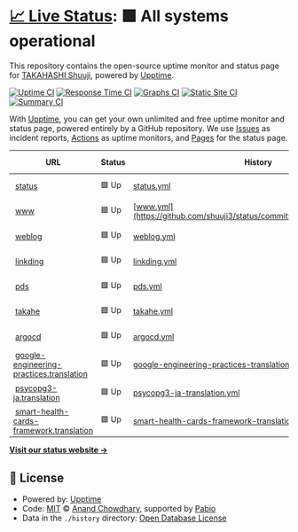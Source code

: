 # [📈 Live Status](https://status.shuuji3.xyz): <!--live status--> **🟩 All systems operational**

This repository contains the open-source uptime monitor and status page for [TAKAHASHI Shuuji](https://shuuji3.xyz), powered by [Upptime](https://github.com/upptime/upptime).

[![Uptime CI](https://github.com/shuuji3/status/workflows/Uptime%20CI/badge.svg)](https://github.com/shuuji3/status/actions?query=workflow%3A%22Uptime+CI%22)
[![Response Time CI](https://github.com/shuuji3/status/workflows/Response%20Time%20CI/badge.svg)](https://github.com/shuuji3/status/actions?query=workflow%3A%22Response+Time+CI%22)
[![Graphs CI](https://github.com/shuuji3/status/workflows/Graphs%20CI/badge.svg)](https://github.com/shuuji3/status/actions?query=workflow%3A%22Graphs+CI%22)
[![Static Site CI](https://github.com/shuuji3/status/workflows/Static%20Site%20CI/badge.svg)](https://github.com/shuuji3/status/actions?query=workflow%3A%22Static+Site+CI%22)
[![Summary CI](https://github.com/shuuji3/status/workflows/Summary%20CI/badge.svg)](https://github.com/shuuji3/status/actions?query=workflow%3A%22Summary+CI%22)

With [Upptime](https://upptime.js.org), you can get your own unlimited and free uptime monitor and status page, powered entirely by a GitHub repository. We use [Issues](https://github.com/shuuji3/status/issues) as incident reports, [Actions](https://github.com/shuuji3/status/actions) as uptime monitors, and [Pages](https://status.shuuji3.xyz) for the status page.

<!--start: status pages-->
<!-- This summary is generated by Upptime (https://github.com/upptime/upptime) -->
<!-- Do not edit this manually, your changes will be overwritten -->
<!-- prettier-ignore -->
| URL | Status | History | Response Time | Uptime |
| --- | ------ | ------- | ------------- | ------ |
| <img alt="" src="https://icons.duckduckgo.com/ip3/status.shuuji3.xyz.ico" height="13"> [status](https://status.shuuji3.xyz) | 🟩 Up | [status.yml](https://github.com/shuuji3/status/commits/HEAD/history/status.yml) | <details><summary><img alt="Response time graph" src="./graphs/status/response-time-week.png" height="20"> 194ms</summary><br><a href="https://status.shuuji3.xyz/history/status"><img alt="Response time 160" src="https://img.shields.io/endpoint?url=https%3A%2F%2Fraw.githubusercontent.com%2Fshuuji3%2Fstatus%2FHEAD%2Fapi%2Fstatus%2Fresponse-time.json"></a><br><a href="https://status.shuuji3.xyz/history/status"><img alt="24-hour response time 562" src="https://img.shields.io/endpoint?url=https%3A%2F%2Fraw.githubusercontent.com%2Fshuuji3%2Fstatus%2FHEAD%2Fapi%2Fstatus%2Fresponse-time-day.json"></a><br><a href="https://status.shuuji3.xyz/history/status"><img alt="7-day response time 194" src="https://img.shields.io/endpoint?url=https%3A%2F%2Fraw.githubusercontent.com%2Fshuuji3%2Fstatus%2FHEAD%2Fapi%2Fstatus%2Fresponse-time-week.json"></a><br><a href="https://status.shuuji3.xyz/history/status"><img alt="30-day response time 142" src="https://img.shields.io/endpoint?url=https%3A%2F%2Fraw.githubusercontent.com%2Fshuuji3%2Fstatus%2FHEAD%2Fapi%2Fstatus%2Fresponse-time-month.json"></a><br><a href="https://status.shuuji3.xyz/history/status"><img alt="1-year response time 160" src="https://img.shields.io/endpoint?url=https%3A%2F%2Fraw.githubusercontent.com%2Fshuuji3%2Fstatus%2FHEAD%2Fapi%2Fstatus%2Fresponse-time-year.json"></a></details> | <details><summary><a href="https://status.shuuji3.xyz/history/status">100.00%</a></summary><a href="https://status.shuuji3.xyz/history/status"><img alt="All-time uptime 99.92%" src="https://img.shields.io/endpoint?url=https%3A%2F%2Fraw.githubusercontent.com%2Fshuuji3%2Fstatus%2FHEAD%2Fapi%2Fstatus%2Fuptime.json"></a><br><a href="https://status.shuuji3.xyz/history/status"><img alt="24-hour uptime 100.00%" src="https://img.shields.io/endpoint?url=https%3A%2F%2Fraw.githubusercontent.com%2Fshuuji3%2Fstatus%2FHEAD%2Fapi%2Fstatus%2Fuptime-day.json"></a><br><a href="https://status.shuuji3.xyz/history/status"><img alt="7-day uptime 100.00%" src="https://img.shields.io/endpoint?url=https%3A%2F%2Fraw.githubusercontent.com%2Fshuuji3%2Fstatus%2FHEAD%2Fapi%2Fstatus%2Fuptime-week.json"></a><br><a href="https://status.shuuji3.xyz/history/status"><img alt="30-day uptime 99.64%" src="https://img.shields.io/endpoint?url=https%3A%2F%2Fraw.githubusercontent.com%2Fshuuji3%2Fstatus%2FHEAD%2Fapi%2Fstatus%2Fuptime-month.json"></a><br><a href="https://status.shuuji3.xyz/history/status"><img alt="1-year uptime 99.92%" src="https://img.shields.io/endpoint?url=https%3A%2F%2Fraw.githubusercontent.com%2Fshuuji3%2Fstatus%2FHEAD%2Fapi%2Fstatus%2Fuptime-year.json"></a></details>
| <img alt="" src="https://icons.duckduckgo.com/ip3/www.shuuji3.xyz.ico" height="13"> [www](https://www.shuuji3.xyz) | 🟩 Up | [www.yml](https://github.com/shuuji3/status/commits/HEAD/history/www.yml) | <details><summary><img alt="Response time graph" src="./graphs/www/response-time-week.png" height="20"> 460ms</summary><br><a href="https://status.shuuji3.xyz/history/www"><img alt="Response time 431" src="https://img.shields.io/endpoint?url=https%3A%2F%2Fraw.githubusercontent.com%2Fshuuji3%2Fstatus%2FHEAD%2Fapi%2Fwww%2Fresponse-time.json"></a><br><a href="https://status.shuuji3.xyz/history/www"><img alt="24-hour response time 302" src="https://img.shields.io/endpoint?url=https%3A%2F%2Fraw.githubusercontent.com%2Fshuuji3%2Fstatus%2FHEAD%2Fapi%2Fwww%2Fresponse-time-day.json"></a><br><a href="https://status.shuuji3.xyz/history/www"><img alt="7-day response time 460" src="https://img.shields.io/endpoint?url=https%3A%2F%2Fraw.githubusercontent.com%2Fshuuji3%2Fstatus%2FHEAD%2Fapi%2Fwww%2Fresponse-time-week.json"></a><br><a href="https://status.shuuji3.xyz/history/www"><img alt="30-day response time 360" src="https://img.shields.io/endpoint?url=https%3A%2F%2Fraw.githubusercontent.com%2Fshuuji3%2Fstatus%2FHEAD%2Fapi%2Fwww%2Fresponse-time-month.json"></a><br><a href="https://status.shuuji3.xyz/history/www"><img alt="1-year response time 431" src="https://img.shields.io/endpoint?url=https%3A%2F%2Fraw.githubusercontent.com%2Fshuuji3%2Fstatus%2FHEAD%2Fapi%2Fwww%2Fresponse-time-year.json"></a></details> | <details><summary><a href="https://status.shuuji3.xyz/history/www">100.00%</a></summary><a href="https://status.shuuji3.xyz/history/www"><img alt="All-time uptime 99.99%" src="https://img.shields.io/endpoint?url=https%3A%2F%2Fraw.githubusercontent.com%2Fshuuji3%2Fstatus%2FHEAD%2Fapi%2Fwww%2Fuptime.json"></a><br><a href="https://status.shuuji3.xyz/history/www"><img alt="24-hour uptime 100.00%" src="https://img.shields.io/endpoint?url=https%3A%2F%2Fraw.githubusercontent.com%2Fshuuji3%2Fstatus%2FHEAD%2Fapi%2Fwww%2Fuptime-day.json"></a><br><a href="https://status.shuuji3.xyz/history/www"><img alt="7-day uptime 100.00%" src="https://img.shields.io/endpoint?url=https%3A%2F%2Fraw.githubusercontent.com%2Fshuuji3%2Fstatus%2FHEAD%2Fapi%2Fwww%2Fuptime-week.json"></a><br><a href="https://status.shuuji3.xyz/history/www"><img alt="30-day uptime 100.00%" src="https://img.shields.io/endpoint?url=https%3A%2F%2Fraw.githubusercontent.com%2Fshuuji3%2Fstatus%2FHEAD%2Fapi%2Fwww%2Fuptime-month.json"></a><br><a href="https://status.shuuji3.xyz/history/www"><img alt="1-year uptime 99.99%" src="https://img.shields.io/endpoint?url=https%3A%2F%2Fraw.githubusercontent.com%2Fshuuji3%2Fstatus%2FHEAD%2Fapi%2Fwww%2Fuptime-year.json"></a></details>
| <img alt="" src="https://icons.duckduckgo.com/ip3/weblog.shuuji3.xyz.ico" height="13"> [weblog](https://weblog.shuuji3.xyz) | 🟩 Up | [weblog.yml](https://github.com/shuuji3/status/commits/HEAD/history/weblog.yml) | <details><summary><img alt="Response time graph" src="./graphs/weblog/response-time-week.png" height="20"> 126ms</summary><br><a href="https://status.shuuji3.xyz/history/weblog"><img alt="Response time 159" src="https://img.shields.io/endpoint?url=https%3A%2F%2Fraw.githubusercontent.com%2Fshuuji3%2Fstatus%2FHEAD%2Fapi%2Fweblog%2Fresponse-time.json"></a><br><a href="https://status.shuuji3.xyz/history/weblog"><img alt="24-hour response time 174" src="https://img.shields.io/endpoint?url=https%3A%2F%2Fraw.githubusercontent.com%2Fshuuji3%2Fstatus%2FHEAD%2Fapi%2Fweblog%2Fresponse-time-day.json"></a><br><a href="https://status.shuuji3.xyz/history/weblog"><img alt="7-day response time 126" src="https://img.shields.io/endpoint?url=https%3A%2F%2Fraw.githubusercontent.com%2Fshuuji3%2Fstatus%2FHEAD%2Fapi%2Fweblog%2Fresponse-time-week.json"></a><br><a href="https://status.shuuji3.xyz/history/weblog"><img alt="30-day response time 142" src="https://img.shields.io/endpoint?url=https%3A%2F%2Fraw.githubusercontent.com%2Fshuuji3%2Fstatus%2FHEAD%2Fapi%2Fweblog%2Fresponse-time-month.json"></a><br><a href="https://status.shuuji3.xyz/history/weblog"><img alt="1-year response time 159" src="https://img.shields.io/endpoint?url=https%3A%2F%2Fraw.githubusercontent.com%2Fshuuji3%2Fstatus%2FHEAD%2Fapi%2Fweblog%2Fresponse-time-year.json"></a></details> | <details><summary><a href="https://status.shuuji3.xyz/history/weblog">100.00%</a></summary><a href="https://status.shuuji3.xyz/history/weblog"><img alt="All-time uptime 100.00%" src="https://img.shields.io/endpoint?url=https%3A%2F%2Fraw.githubusercontent.com%2Fshuuji3%2Fstatus%2FHEAD%2Fapi%2Fweblog%2Fuptime.json"></a><br><a href="https://status.shuuji3.xyz/history/weblog"><img alt="24-hour uptime 100.00%" src="https://img.shields.io/endpoint?url=https%3A%2F%2Fraw.githubusercontent.com%2Fshuuji3%2Fstatus%2FHEAD%2Fapi%2Fweblog%2Fuptime-day.json"></a><br><a href="https://status.shuuji3.xyz/history/weblog"><img alt="7-day uptime 100.00%" src="https://img.shields.io/endpoint?url=https%3A%2F%2Fraw.githubusercontent.com%2Fshuuji3%2Fstatus%2FHEAD%2Fapi%2Fweblog%2Fuptime-week.json"></a><br><a href="https://status.shuuji3.xyz/history/weblog"><img alt="30-day uptime 100.00%" src="https://img.shields.io/endpoint?url=https%3A%2F%2Fraw.githubusercontent.com%2Fshuuji3%2Fstatus%2FHEAD%2Fapi%2Fweblog%2Fuptime-month.json"></a><br><a href="https://status.shuuji3.xyz/history/weblog"><img alt="1-year uptime 100.00%" src="https://img.shields.io/endpoint?url=https%3A%2F%2Fraw.githubusercontent.com%2Fshuuji3%2Fstatus%2FHEAD%2Fapi%2Fweblog%2Fuptime-year.json"></a></details>
| <img alt="" src="https://icons.duckduckgo.com/ip3/linkding.shuuji3.xyz.ico" height="13"> [linkding](https://linkding.shuuji3.xyz) | 🟩 Up | [linkding.yml](https://github.com/shuuji3/status/commits/HEAD/history/linkding.yml) | <details><summary><img alt="Response time graph" src="./graphs/linkding/response-time-week.png" height="20"> 2702ms</summary><br><a href="https://status.shuuji3.xyz/history/linkding"><img alt="Response time 1118" src="https://img.shields.io/endpoint?url=https%3A%2F%2Fraw.githubusercontent.com%2Fshuuji3%2Fstatus%2FHEAD%2Fapi%2Flinkding%2Fresponse-time.json"></a><br><a href="https://status.shuuji3.xyz/history/linkding"><img alt="24-hour response time 4198" src="https://img.shields.io/endpoint?url=https%3A%2F%2Fraw.githubusercontent.com%2Fshuuji3%2Fstatus%2FHEAD%2Fapi%2Flinkding%2Fresponse-time-day.json"></a><br><a href="https://status.shuuji3.xyz/history/linkding"><img alt="7-day response time 2702" src="https://img.shields.io/endpoint?url=https%3A%2F%2Fraw.githubusercontent.com%2Fshuuji3%2Fstatus%2FHEAD%2Fapi%2Flinkding%2Fresponse-time-week.json"></a><br><a href="https://status.shuuji3.xyz/history/linkding"><img alt="30-day response time 1823" src="https://img.shields.io/endpoint?url=https%3A%2F%2Fraw.githubusercontent.com%2Fshuuji3%2Fstatus%2FHEAD%2Fapi%2Flinkding%2Fresponse-time-month.json"></a><br><a href="https://status.shuuji3.xyz/history/linkding"><img alt="1-year response time 1118" src="https://img.shields.io/endpoint?url=https%3A%2F%2Fraw.githubusercontent.com%2Fshuuji3%2Fstatus%2FHEAD%2Fapi%2Flinkding%2Fresponse-time-year.json"></a></details> | <details><summary><a href="https://status.shuuji3.xyz/history/linkding">100.00%</a></summary><a href="https://status.shuuji3.xyz/history/linkding"><img alt="All-time uptime 99.98%" src="https://img.shields.io/endpoint?url=https%3A%2F%2Fraw.githubusercontent.com%2Fshuuji3%2Fstatus%2FHEAD%2Fapi%2Flinkding%2Fuptime.json"></a><br><a href="https://status.shuuji3.xyz/history/linkding"><img alt="24-hour uptime 100.00%" src="https://img.shields.io/endpoint?url=https%3A%2F%2Fraw.githubusercontent.com%2Fshuuji3%2Fstatus%2FHEAD%2Fapi%2Flinkding%2Fuptime-day.json"></a><br><a href="https://status.shuuji3.xyz/history/linkding"><img alt="7-day uptime 100.00%" src="https://img.shields.io/endpoint?url=https%3A%2F%2Fraw.githubusercontent.com%2Fshuuji3%2Fstatus%2FHEAD%2Fapi%2Flinkding%2Fuptime-week.json"></a><br><a href="https://status.shuuji3.xyz/history/linkding"><img alt="30-day uptime 99.91%" src="https://img.shields.io/endpoint?url=https%3A%2F%2Fraw.githubusercontent.com%2Fshuuji3%2Fstatus%2FHEAD%2Fapi%2Flinkding%2Fuptime-month.json"></a><br><a href="https://status.shuuji3.xyz/history/linkding"><img alt="1-year uptime 99.98%" src="https://img.shields.io/endpoint?url=https%3A%2F%2Fraw.githubusercontent.com%2Fshuuji3%2Fstatus%2FHEAD%2Fapi%2Flinkding%2Fuptime-year.json"></a></details>
| <img alt="" src="https://icons.duckduckgo.com/ip3/pds.shuuji3.xyz.ico" height="13"> [pds](https://pds.shuuji3.xyz) | 🟩 Up | [pds.yml](https://github.com/shuuji3/status/commits/HEAD/history/pds.yml) | <details><summary><img alt="Response time graph" src="./graphs/pds/response-time-week.png" height="20"> 2307ms</summary><br><a href="https://status.shuuji3.xyz/history/pds"><img alt="Response time 712" src="https://img.shields.io/endpoint?url=https%3A%2F%2Fraw.githubusercontent.com%2Fshuuji3%2Fstatus%2FHEAD%2Fapi%2Fpds%2Fresponse-time.json"></a><br><a href="https://status.shuuji3.xyz/history/pds"><img alt="24-hour response time 3688" src="https://img.shields.io/endpoint?url=https%3A%2F%2Fraw.githubusercontent.com%2Fshuuji3%2Fstatus%2FHEAD%2Fapi%2Fpds%2Fresponse-time-day.json"></a><br><a href="https://status.shuuji3.xyz/history/pds"><img alt="7-day response time 2307" src="https://img.shields.io/endpoint?url=https%3A%2F%2Fraw.githubusercontent.com%2Fshuuji3%2Fstatus%2FHEAD%2Fapi%2Fpds%2Fresponse-time-week.json"></a><br><a href="https://status.shuuji3.xyz/history/pds"><img alt="30-day response time 1464" src="https://img.shields.io/endpoint?url=https%3A%2F%2Fraw.githubusercontent.com%2Fshuuji3%2Fstatus%2FHEAD%2Fapi%2Fpds%2Fresponse-time-month.json"></a><br><a href="https://status.shuuji3.xyz/history/pds"><img alt="1-year response time 712" src="https://img.shields.io/endpoint?url=https%3A%2F%2Fraw.githubusercontent.com%2Fshuuji3%2Fstatus%2FHEAD%2Fapi%2Fpds%2Fresponse-time-year.json"></a></details> | <details><summary><a href="https://status.shuuji3.xyz/history/pds">100.00%</a></summary><a href="https://status.shuuji3.xyz/history/pds"><img alt="All-time uptime 99.98%" src="https://img.shields.io/endpoint?url=https%3A%2F%2Fraw.githubusercontent.com%2Fshuuji3%2Fstatus%2FHEAD%2Fapi%2Fpds%2Fuptime.json"></a><br><a href="https://status.shuuji3.xyz/history/pds"><img alt="24-hour uptime 100.00%" src="https://img.shields.io/endpoint?url=https%3A%2F%2Fraw.githubusercontent.com%2Fshuuji3%2Fstatus%2FHEAD%2Fapi%2Fpds%2Fuptime-day.json"></a><br><a href="https://status.shuuji3.xyz/history/pds"><img alt="7-day uptime 100.00%" src="https://img.shields.io/endpoint?url=https%3A%2F%2Fraw.githubusercontent.com%2Fshuuji3%2Fstatus%2FHEAD%2Fapi%2Fpds%2Fuptime-week.json"></a><br><a href="https://status.shuuji3.xyz/history/pds"><img alt="30-day uptime 99.91%" src="https://img.shields.io/endpoint?url=https%3A%2F%2Fraw.githubusercontent.com%2Fshuuji3%2Fstatus%2FHEAD%2Fapi%2Fpds%2Fuptime-month.json"></a><br><a href="https://status.shuuji3.xyz/history/pds"><img alt="1-year uptime 99.98%" src="https://img.shields.io/endpoint?url=https%3A%2F%2Fraw.githubusercontent.com%2Fshuuji3%2Fstatus%2FHEAD%2Fapi%2Fpds%2Fuptime-year.json"></a></details>
| <img alt="" src="https://icons.duckduckgo.com/ip3/takahe.shuuji3.xyz.ico" height="13"> [takahe](https://takahe.shuuji3.xyz) | 🟩 Up | [takahe.yml](https://github.com/shuuji3/status/commits/HEAD/history/takahe.yml) | <details><summary><img alt="Response time graph" src="./graphs/takahe/response-time-week.png" height="20"> 1598ms</summary><br><a href="https://status.shuuji3.xyz/history/takahe"><img alt="Response time 498" src="https://img.shields.io/endpoint?url=https%3A%2F%2Fraw.githubusercontent.com%2Fshuuji3%2Fstatus%2FHEAD%2Fapi%2Ftakahe%2Fresponse-time.json"></a><br><a href="https://status.shuuji3.xyz/history/takahe"><img alt="24-hour response time 326" src="https://img.shields.io/endpoint?url=https%3A%2F%2Fraw.githubusercontent.com%2Fshuuji3%2Fstatus%2FHEAD%2Fapi%2Ftakahe%2Fresponse-time-day.json"></a><br><a href="https://status.shuuji3.xyz/history/takahe"><img alt="7-day response time 1598" src="https://img.shields.io/endpoint?url=https%3A%2F%2Fraw.githubusercontent.com%2Fshuuji3%2Fstatus%2FHEAD%2Fapi%2Ftakahe%2Fresponse-time-week.json"></a><br><a href="https://status.shuuji3.xyz/history/takahe"><img alt="30-day response time 974" src="https://img.shields.io/endpoint?url=https%3A%2F%2Fraw.githubusercontent.com%2Fshuuji3%2Fstatus%2FHEAD%2Fapi%2Ftakahe%2Fresponse-time-month.json"></a><br><a href="https://status.shuuji3.xyz/history/takahe"><img alt="1-year response time 498" src="https://img.shields.io/endpoint?url=https%3A%2F%2Fraw.githubusercontent.com%2Fshuuji3%2Fstatus%2FHEAD%2Fapi%2Ftakahe%2Fresponse-time-year.json"></a></details> | <details><summary><a href="https://status.shuuji3.xyz/history/takahe">100.00%</a></summary><a href="https://status.shuuji3.xyz/history/takahe"><img alt="All-time uptime 99.98%" src="https://img.shields.io/endpoint?url=https%3A%2F%2Fraw.githubusercontent.com%2Fshuuji3%2Fstatus%2FHEAD%2Fapi%2Ftakahe%2Fuptime.json"></a><br><a href="https://status.shuuji3.xyz/history/takahe"><img alt="24-hour uptime 100.00%" src="https://img.shields.io/endpoint?url=https%3A%2F%2Fraw.githubusercontent.com%2Fshuuji3%2Fstatus%2FHEAD%2Fapi%2Ftakahe%2Fuptime-day.json"></a><br><a href="https://status.shuuji3.xyz/history/takahe"><img alt="7-day uptime 100.00%" src="https://img.shields.io/endpoint?url=https%3A%2F%2Fraw.githubusercontent.com%2Fshuuji3%2Fstatus%2FHEAD%2Fapi%2Ftakahe%2Fuptime-week.json"></a><br><a href="https://status.shuuji3.xyz/history/takahe"><img alt="30-day uptime 99.91%" src="https://img.shields.io/endpoint?url=https%3A%2F%2Fraw.githubusercontent.com%2Fshuuji3%2Fstatus%2FHEAD%2Fapi%2Ftakahe%2Fuptime-month.json"></a><br><a href="https://status.shuuji3.xyz/history/takahe"><img alt="1-year uptime 99.98%" src="https://img.shields.io/endpoint?url=https%3A%2F%2Fraw.githubusercontent.com%2Fshuuji3%2Fstatus%2FHEAD%2Fapi%2Ftakahe%2Fuptime-year.json"></a></details>
| <img alt="" src="https://icons.duckduckgo.com/ip3/argocd.shuuji3.xyz.ico" height="13"> [argocd](https://argocd.shuuji3.xyz) | 🟩 Up | [argocd.yml](https://github.com/shuuji3/status/commits/HEAD/history/argocd.yml) | <details><summary><img alt="Response time graph" src="./graphs/argocd/response-time-week.png" height="20"> 293ms</summary><br><a href="https://status.shuuji3.xyz/history/argocd"><img alt="Response time 362" src="https://img.shields.io/endpoint?url=https%3A%2F%2Fraw.githubusercontent.com%2Fshuuji3%2Fstatus%2FHEAD%2Fapi%2Fargocd%2Fresponse-time.json"></a><br><a href="https://status.shuuji3.xyz/history/argocd"><img alt="24-hour response time 254" src="https://img.shields.io/endpoint?url=https%3A%2F%2Fraw.githubusercontent.com%2Fshuuji3%2Fstatus%2FHEAD%2Fapi%2Fargocd%2Fresponse-time-day.json"></a><br><a href="https://status.shuuji3.xyz/history/argocd"><img alt="7-day response time 293" src="https://img.shields.io/endpoint?url=https%3A%2F%2Fraw.githubusercontent.com%2Fshuuji3%2Fstatus%2FHEAD%2Fapi%2Fargocd%2Fresponse-time-week.json"></a><br><a href="https://status.shuuji3.xyz/history/argocd"><img alt="30-day response time 580" src="https://img.shields.io/endpoint?url=https%3A%2F%2Fraw.githubusercontent.com%2Fshuuji3%2Fstatus%2FHEAD%2Fapi%2Fargocd%2Fresponse-time-month.json"></a><br><a href="https://status.shuuji3.xyz/history/argocd"><img alt="1-year response time 362" src="https://img.shields.io/endpoint?url=https%3A%2F%2Fraw.githubusercontent.com%2Fshuuji3%2Fstatus%2FHEAD%2Fapi%2Fargocd%2Fresponse-time-year.json"></a></details> | <details><summary><a href="https://status.shuuji3.xyz/history/argocd">100.00%</a></summary><a href="https://status.shuuji3.xyz/history/argocd"><img alt="All-time uptime 99.99%" src="https://img.shields.io/endpoint?url=https%3A%2F%2Fraw.githubusercontent.com%2Fshuuji3%2Fstatus%2FHEAD%2Fapi%2Fargocd%2Fuptime.json"></a><br><a href="https://status.shuuji3.xyz/history/argocd"><img alt="24-hour uptime 100.00%" src="https://img.shields.io/endpoint?url=https%3A%2F%2Fraw.githubusercontent.com%2Fshuuji3%2Fstatus%2FHEAD%2Fapi%2Fargocd%2Fuptime-day.json"></a><br><a href="https://status.shuuji3.xyz/history/argocd"><img alt="7-day uptime 100.00%" src="https://img.shields.io/endpoint?url=https%3A%2F%2Fraw.githubusercontent.com%2Fshuuji3%2Fstatus%2FHEAD%2Fapi%2Fargocd%2Fuptime-week.json"></a><br><a href="https://status.shuuji3.xyz/history/argocd"><img alt="30-day uptime 99.91%" src="https://img.shields.io/endpoint?url=https%3A%2F%2Fraw.githubusercontent.com%2Fshuuji3%2Fstatus%2FHEAD%2Fapi%2Fargocd%2Fuptime-month.json"></a><br><a href="https://status.shuuji3.xyz/history/argocd"><img alt="1-year uptime 99.99%" src="https://img.shields.io/endpoint?url=https%3A%2F%2Fraw.githubusercontent.com%2Fshuuji3%2Fstatus%2FHEAD%2Fapi%2Fargocd%2Fuptime-year.json"></a></details>
| <img alt="" src="https://icons.duckduckgo.com/ip3/google-engineering-practices.translation.shuuji3.xyz.ico" height="13"> [google-engineering-practices.translation](https://google-engineering-practices.translation.shuuji3.xyz) | 🟩 Up | [google-engineering-practices-translation.yml](https://github.com/shuuji3/status/commits/HEAD/history/google-engineering-practices-translation.yml) | <details><summary><img alt="Response time graph" src="./graphs/google-engineering-practices-translation/response-time-week.png" height="20"> 133ms</summary><br><a href="https://status.shuuji3.xyz/history/google-engineering-practices-translation"><img alt="Response time 150" src="https://img.shields.io/endpoint?url=https%3A%2F%2Fraw.githubusercontent.com%2Fshuuji3%2Fstatus%2FHEAD%2Fapi%2Fgoogle-engineering-practices-translation%2Fresponse-time.json"></a><br><a href="https://status.shuuji3.xyz/history/google-engineering-practices-translation"><img alt="24-hour response time 172" src="https://img.shields.io/endpoint?url=https%3A%2F%2Fraw.githubusercontent.com%2Fshuuji3%2Fstatus%2FHEAD%2Fapi%2Fgoogle-engineering-practices-translation%2Fresponse-time-day.json"></a><br><a href="https://status.shuuji3.xyz/history/google-engineering-practices-translation"><img alt="7-day response time 133" src="https://img.shields.io/endpoint?url=https%3A%2F%2Fraw.githubusercontent.com%2Fshuuji3%2Fstatus%2FHEAD%2Fapi%2Fgoogle-engineering-practices-translation%2Fresponse-time-week.json"></a><br><a href="https://status.shuuji3.xyz/history/google-engineering-practices-translation"><img alt="30-day response time 130" src="https://img.shields.io/endpoint?url=https%3A%2F%2Fraw.githubusercontent.com%2Fshuuji3%2Fstatus%2FHEAD%2Fapi%2Fgoogle-engineering-practices-translation%2Fresponse-time-month.json"></a><br><a href="https://status.shuuji3.xyz/history/google-engineering-practices-translation"><img alt="1-year response time 150" src="https://img.shields.io/endpoint?url=https%3A%2F%2Fraw.githubusercontent.com%2Fshuuji3%2Fstatus%2FHEAD%2Fapi%2Fgoogle-engineering-practices-translation%2Fresponse-time-year.json"></a></details> | <details><summary><a href="https://status.shuuji3.xyz/history/google-engineering-practices-translation">100.00%</a></summary><a href="https://status.shuuji3.xyz/history/google-engineering-practices-translation"><img alt="All-time uptime 100.00%" src="https://img.shields.io/endpoint?url=https%3A%2F%2Fraw.githubusercontent.com%2Fshuuji3%2Fstatus%2FHEAD%2Fapi%2Fgoogle-engineering-practices-translation%2Fuptime.json"></a><br><a href="https://status.shuuji3.xyz/history/google-engineering-practices-translation"><img alt="24-hour uptime 100.00%" src="https://img.shields.io/endpoint?url=https%3A%2F%2Fraw.githubusercontent.com%2Fshuuji3%2Fstatus%2FHEAD%2Fapi%2Fgoogle-engineering-practices-translation%2Fuptime-day.json"></a><br><a href="https://status.shuuji3.xyz/history/google-engineering-practices-translation"><img alt="7-day uptime 100.00%" src="https://img.shields.io/endpoint?url=https%3A%2F%2Fraw.githubusercontent.com%2Fshuuji3%2Fstatus%2FHEAD%2Fapi%2Fgoogle-engineering-practices-translation%2Fuptime-week.json"></a><br><a href="https://status.shuuji3.xyz/history/google-engineering-practices-translation"><img alt="30-day uptime 100.00%" src="https://img.shields.io/endpoint?url=https%3A%2F%2Fraw.githubusercontent.com%2Fshuuji3%2Fstatus%2FHEAD%2Fapi%2Fgoogle-engineering-practices-translation%2Fuptime-month.json"></a><br><a href="https://status.shuuji3.xyz/history/google-engineering-practices-translation"><img alt="1-year uptime 100.00%" src="https://img.shields.io/endpoint?url=https%3A%2F%2Fraw.githubusercontent.com%2Fshuuji3%2Fstatus%2FHEAD%2Fapi%2Fgoogle-engineering-practices-translation%2Fuptime-year.json"></a></details>
| <img alt="" src="https://icons.duckduckgo.com/ip3/psycopg3-ja.translation.shuuji3.xyz.ico" height="13"> [psycopg3-ja.translation](https://psycopg3-ja.translation.shuuji3.xyz) | 🟩 Up | [psycopg3-ja-translation.yml](https://github.com/shuuji3/status/commits/HEAD/history/psycopg3-ja-translation.yml) | <details><summary><img alt="Response time graph" src="./graphs/psycopg3-ja-translation/response-time-week.png" height="20"> 260ms</summary><br><a href="https://status.shuuji3.xyz/history/psycopg3-ja-translation"><img alt="Response time 272" src="https://img.shields.io/endpoint?url=https%3A%2F%2Fraw.githubusercontent.com%2Fshuuji3%2Fstatus%2FHEAD%2Fapi%2Fpsycopg3-ja-translation%2Fresponse-time.json"></a><br><a href="https://status.shuuji3.xyz/history/psycopg3-ja-translation"><img alt="24-hour response time 463" src="https://img.shields.io/endpoint?url=https%3A%2F%2Fraw.githubusercontent.com%2Fshuuji3%2Fstatus%2FHEAD%2Fapi%2Fpsycopg3-ja-translation%2Fresponse-time-day.json"></a><br><a href="https://status.shuuji3.xyz/history/psycopg3-ja-translation"><img alt="7-day response time 260" src="https://img.shields.io/endpoint?url=https%3A%2F%2Fraw.githubusercontent.com%2Fshuuji3%2Fstatus%2FHEAD%2Fapi%2Fpsycopg3-ja-translation%2Fresponse-time-week.json"></a><br><a href="https://status.shuuji3.xyz/history/psycopg3-ja-translation"><img alt="30-day response time 278" src="https://img.shields.io/endpoint?url=https%3A%2F%2Fraw.githubusercontent.com%2Fshuuji3%2Fstatus%2FHEAD%2Fapi%2Fpsycopg3-ja-translation%2Fresponse-time-month.json"></a><br><a href="https://status.shuuji3.xyz/history/psycopg3-ja-translation"><img alt="1-year response time 272" src="https://img.shields.io/endpoint?url=https%3A%2F%2Fraw.githubusercontent.com%2Fshuuji3%2Fstatus%2FHEAD%2Fapi%2Fpsycopg3-ja-translation%2Fresponse-time-year.json"></a></details> | <details><summary><a href="https://status.shuuji3.xyz/history/psycopg3-ja-translation">100.00%</a></summary><a href="https://status.shuuji3.xyz/history/psycopg3-ja-translation"><img alt="All-time uptime 100.00%" src="https://img.shields.io/endpoint?url=https%3A%2F%2Fraw.githubusercontent.com%2Fshuuji3%2Fstatus%2FHEAD%2Fapi%2Fpsycopg3-ja-translation%2Fuptime.json"></a><br><a href="https://status.shuuji3.xyz/history/psycopg3-ja-translation"><img alt="24-hour uptime 100.00%" src="https://img.shields.io/endpoint?url=https%3A%2F%2Fraw.githubusercontent.com%2Fshuuji3%2Fstatus%2FHEAD%2Fapi%2Fpsycopg3-ja-translation%2Fuptime-day.json"></a><br><a href="https://status.shuuji3.xyz/history/psycopg3-ja-translation"><img alt="7-day uptime 100.00%" src="https://img.shields.io/endpoint?url=https%3A%2F%2Fraw.githubusercontent.com%2Fshuuji3%2Fstatus%2FHEAD%2Fapi%2Fpsycopg3-ja-translation%2Fuptime-week.json"></a><br><a href="https://status.shuuji3.xyz/history/psycopg3-ja-translation"><img alt="30-day uptime 100.00%" src="https://img.shields.io/endpoint?url=https%3A%2F%2Fraw.githubusercontent.com%2Fshuuji3%2Fstatus%2FHEAD%2Fapi%2Fpsycopg3-ja-translation%2Fuptime-month.json"></a><br><a href="https://status.shuuji3.xyz/history/psycopg3-ja-translation"><img alt="1-year uptime 100.00%" src="https://img.shields.io/endpoint?url=https%3A%2F%2Fraw.githubusercontent.com%2Fshuuji3%2Fstatus%2FHEAD%2Fapi%2Fpsycopg3-ja-translation%2Fuptime-year.json"></a></details>
| <img alt="" src="https://icons.duckduckgo.com/ip3/smart-health-cards-framework.translation.shuuji3.xyz.ico" height="13"> [smart-health-cards-framework.translation](https://smart-health-cards-framework.translation.shuuji3.xyz) | 🟩 Up | [smart-health-cards-framework-translation.yml](https://github.com/shuuji3/status/commits/HEAD/history/smart-health-cards-framework-translation.yml) | <details><summary><img alt="Response time graph" src="./graphs/smart-health-cards-framework-translation/response-time-week.png" height="20"> 173ms</summary><br><a href="https://status.shuuji3.xyz/history/smart-health-cards-framework-translation"><img alt="Response time 191" src="https://img.shields.io/endpoint?url=https%3A%2F%2Fraw.githubusercontent.com%2Fshuuji3%2Fstatus%2FHEAD%2Fapi%2Fsmart-health-cards-framework-translation%2Fresponse-time.json"></a><br><a href="https://status.shuuji3.xyz/history/smart-health-cards-framework-translation"><img alt="24-hour response time 259" src="https://img.shields.io/endpoint?url=https%3A%2F%2Fraw.githubusercontent.com%2Fshuuji3%2Fstatus%2FHEAD%2Fapi%2Fsmart-health-cards-framework-translation%2Fresponse-time-day.json"></a><br><a href="https://status.shuuji3.xyz/history/smart-health-cards-framework-translation"><img alt="7-day response time 173" src="https://img.shields.io/endpoint?url=https%3A%2F%2Fraw.githubusercontent.com%2Fshuuji3%2Fstatus%2FHEAD%2Fapi%2Fsmart-health-cards-framework-translation%2Fresponse-time-week.json"></a><br><a href="https://status.shuuji3.xyz/history/smart-health-cards-framework-translation"><img alt="30-day response time 292" src="https://img.shields.io/endpoint?url=https%3A%2F%2Fraw.githubusercontent.com%2Fshuuji3%2Fstatus%2FHEAD%2Fapi%2Fsmart-health-cards-framework-translation%2Fresponse-time-month.json"></a><br><a href="https://status.shuuji3.xyz/history/smart-health-cards-framework-translation"><img alt="1-year response time 191" src="https://img.shields.io/endpoint?url=https%3A%2F%2Fraw.githubusercontent.com%2Fshuuji3%2Fstatus%2FHEAD%2Fapi%2Fsmart-health-cards-framework-translation%2Fresponse-time-year.json"></a></details> | <details><summary><a href="https://status.shuuji3.xyz/history/smart-health-cards-framework-translation">100.00%</a></summary><a href="https://status.shuuji3.xyz/history/smart-health-cards-framework-translation"><img alt="All-time uptime 100.00%" src="https://img.shields.io/endpoint?url=https%3A%2F%2Fraw.githubusercontent.com%2Fshuuji3%2Fstatus%2FHEAD%2Fapi%2Fsmart-health-cards-framework-translation%2Fuptime.json"></a><br><a href="https://status.shuuji3.xyz/history/smart-health-cards-framework-translation"><img alt="24-hour uptime 100.00%" src="https://img.shields.io/endpoint?url=https%3A%2F%2Fraw.githubusercontent.com%2Fshuuji3%2Fstatus%2FHEAD%2Fapi%2Fsmart-health-cards-framework-translation%2Fuptime-day.json"></a><br><a href="https://status.shuuji3.xyz/history/smart-health-cards-framework-translation"><img alt="7-day uptime 100.00%" src="https://img.shields.io/endpoint?url=https%3A%2F%2Fraw.githubusercontent.com%2Fshuuji3%2Fstatus%2FHEAD%2Fapi%2Fsmart-health-cards-framework-translation%2Fuptime-week.json"></a><br><a href="https://status.shuuji3.xyz/history/smart-health-cards-framework-translation"><img alt="30-day uptime 100.00%" src="https://img.shields.io/endpoint?url=https%3A%2F%2Fraw.githubusercontent.com%2Fshuuji3%2Fstatus%2FHEAD%2Fapi%2Fsmart-health-cards-framework-translation%2Fuptime-month.json"></a><br><a href="https://status.shuuji3.xyz/history/smart-health-cards-framework-translation"><img alt="1-year uptime 100.00%" src="https://img.shields.io/endpoint?url=https%3A%2F%2Fraw.githubusercontent.com%2Fshuuji3%2Fstatus%2FHEAD%2Fapi%2Fsmart-health-cards-framework-translation%2Fuptime-year.json"></a></details>

<!--end: status pages-->

[**Visit our status website →**](https://status.shuuji3.xyz)

## 📄 License

- Powered by: [Upptime](https://github.com/upptime/upptime)
- Code: [MIT](./LICENSE) © [Anand Chowdhary](https://anandchowdhary.com), supported by [Pabio](https://pabio.com)
- Data in the `./history` directory: [Open Database License](https://opendatacommons.org/licenses/odbl/1-0/)

